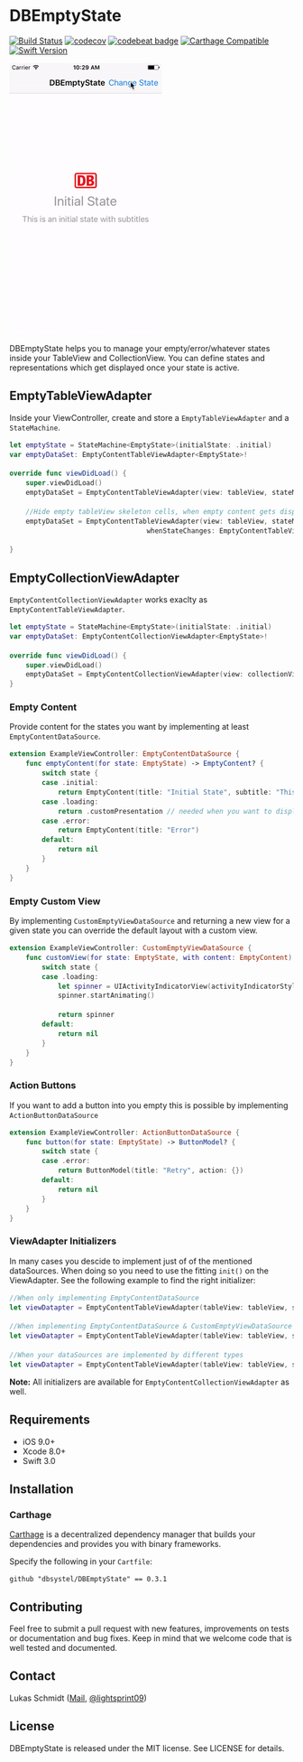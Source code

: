 # DBEmptyState
[![Build Status](https://travis-ci.org/dbsystel/DBEmptyState.svg?branch=master)](https://travis-ci.org/dbsystel/DBEmptyState)
[![codecov](https://codecov.io/gh/dbsystel/DBEmptyState/branch/master/graph/badge.svg)](https://codecov.io/gh/dbsystel/DBEmptyState)
[![codebeat badge](https://codebeat.co/badges/a5cfc440-bc5f-4d25-be24-230f09496d38)](https://codebeat.co/projects/github-com-dbsystel-dbemptystate-master)
[![Carthage Compatible](https://img.shields.io/badge/Carthage-compatible-4BC51D.svg?style=flat)](https://github.com/Carthage/Carthage)
[![Swift Version](https://img.shields.io/badge/Swift-3.0--3.1-F16D39.svg?style=flat)](https://developer.apple.com/swift)


![Demo Example Gif](example.gif) 

DBEmptyState helps you to manage your empty/error/whatever states inside your TableView and CollectionView. 
You can define states and representations which get displayed once your state is active.

## EmptyTableViewAdapter

Inside your ViewController, create and store a `EmptyTableViewAdapter` and a `StateMachine`.

```swift
let emptyState = StateMachine<EmptyState>(initialState: .initial)
var emptyDataSet: EmptyContentTableViewAdapter<EmptyState>!

override func viewDidLoad() {
    super.viewDidLoad()
    emptyDataSet = EmptyContentTableViewAdapter(view: tableView, stateManaging: emptyState, dataSource: self)
    
    //Hide empty tableView skeleton cells, when empty content gets displayed
    emptyDataSet = EmptyContentTableViewAdapter(view: tableView, stateManaging: emptyState, dataSource: self,
                                  whenStateChanges: EmptyContentTableViewAdapter.hideSkeletonCellsWhenEmptyStateIsVisable)
    
}
```

## EmptyCollectionViewAdapter

`EmptyContentCollectionViewAdapter` works exaclty as `EmptyContentTableViewAdapter`.

```swift
let emptyState = StateMachine<EmptyState>(initialState: .initial)
var emptyDataSet: EmptyContentCollectionViewAdapter<EmptyState>!

override func viewDidLoad() {
    super.viewDidLoad()
    emptyDataSet = EmptyContentCollectionViewAdapter(view: collectionView, stateManaging: emptyState, dataSource: self)
}
```

### Empty Content
Provide content for the states you want by implementing at least `EmptyContentDataSource`.
```swift
extension ExampleViewController: EmptyContentDataSource {
    func emptyContent(for state: EmptyState) -> EmptyContent? {
        switch state {
        case .initial:
            return EmptyContent(title: "Initial State", subtitle: "This is an initial state with subtitles", image: UIImage(named: "image.png"))
        case .loading:
            return .customPresentation // needed when you want to display only a custom view
        case .error:
            return EmptyContent(title: "Error")
        default:
            return nil
        }
    } 
}
```

### Empty Custom View

By implementing `CustomEmptyViewDataSource` and returning a new view for a given state you can override the default layout with a custom view.

```swift
extension ExampleViewController: CustomEmptyViewDataSource {
    func customView(for state: EmptyState, with content: EmptyContent) -> UIView? {
        switch state {
        case .loading:
            let spinner = UIActivityIndicatorView(activityIndicatorStyle: .gray)
            spinner.startAnimating()
            
            return spinner
        default:
            return nil
        }
    }
}
```

### Action Buttons
If you want to add a button into you empty this is possible by implementing `ActionButtonDataSource`

```swift
extension ExampleViewController: ActionButtonDataSource {
    func button(for state: EmptyState) -> ButtonModel? {
        switch state {
        case .error:
            return ButtonModel(title: "Retry", action: {})
        default:
            return nil
        }
    }
}
```

### ViewAdapter Initializers
In many cases you descide to implement just of of the mentioned dataSources. When doing so you need to use the fitting `init()` on the ViewAdapter. See the following example to find the right initializer:

```swift
//When only implementing EmptyContentDataSource
let viewDatapter = EmptyContentTableViewAdapter(tableView: tableView, stateManaging: emptyState, emptyContentDataSource: self)

//When implementing EmptyContentDataSource & CustomEmptyViewDataSource
let viewDatapter = EmptyContentTableViewAdapter(tableView: tableView, stateManaging: emptyState, emptyContentCustomViewDataSource: self)

//When your dataSources are implemented by different types
let viewDatapter = EmptyContentTableViewAdapter(tableView: tableView, stateManaging: emptyState, emptyContentDataSource: self, customViewDataSource: firstOtherType, buttonDataSource: secondOtherType)
```
**Note:** All initializers are available for `EmptyContentCollectionViewAdapter` as well.

## Requirements

- iOS 9.0+
- Xcode 8.0+
- Swift 3.0

## Installation

### Carthage

[Carthage](https://github.com/Carthage/Carthage) is a decentralized dependency manager that builds your dependencies and provides you with binary frameworks.

Specify the following in your `Cartfile`:

```ogdl
github "dbsystel/DBEmptyState" == 0.3.1
```
## Contributing
Feel free to submit a pull request with new features, improvements on tests or documentation and bug fixes. Keep in mind that we welcome code that is well tested and documented.

## Contact
Lukas Schmidt ([Mail](mailto:lukas.la.schmidt@deutschebahn.com), [@lightsprint09](https://twitter.com/lightsprint09))

## License
DBEmptyState is released under the MIT license. See LICENSE for details.
